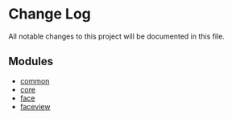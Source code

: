 # Change Log
All notable changes to this project will be documented in this file.

## Modules

- [common](./common)
- [core](./core)
- [face](./face)
- [faceview](./faceview)


